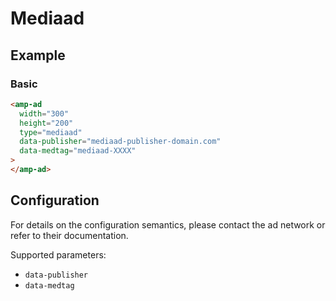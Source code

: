 <!---
Copyright 2015 The AMP HTML Authors. All Rights Reserved.

Licensed under the Apache License, Version 2.0 (the "License");
you may not use this file except in compliance with the License.
You may obtain a copy of the License at

      http://www.apache.org/licenses/LICENSE-2.0

Unless required by applicable law or agreed to in writing, software
distributed under the License is distributed on an "AS-IS" BASIS,
WITHOUT WARRANTIES OR CONDITIONS OF ANY KIND, either express or implied.
See the License for the specific language governing permissions and
limitations under the License.
-->

# Mediaad

## Example

### Basic

```html
<amp-ad
  width="300"
  height="200"
  type="mediaad"
  data-publisher="mediaad-publisher-domain.com"
  data-medtag="mediaad-XXXX"
>
</amp-ad>
```

## Configuration

For details on the configuration semantics, please contact the ad network or refer to their documentation.

Supported parameters:

- `data-publisher`
- `data-medtag`

